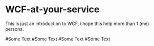 WCF-at-your-service
===================

This is just an introduction to WCF, i hope this help more than 1 (me) persons.


#Some Text
#Some Text
#Some Text
#Some Text
